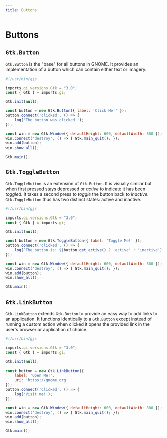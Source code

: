 ```yaml
---
title: Buttons
---
```


# Buttons

## `Gtk.Button`

`Gtk.Button` is the "base" for all buttons in GNOME. It provides an implementation of a button which can contain either text or imagery.

```js
#!/usr/bin/gjs

imports.gi.versions.Gtk = "3.0";
const { Gtk } = imports.gi;

Gtk.init(null);

const button = new Gtk.Button({ label: 'Click Me!' });
button.connect('clicked', () => {
    log('The button was clicked!');
});

const win = new Gtk.Window({ defaultHeight: 600, defaultWidth: 800 });
win.connect('destroy', () => { Gtk.main_quit(); });
win.add(button);
win.show_all();

Gtk.main();
```

## `Gtk.ToggleButton`

`Gtk.ToggleButton` is an extension of `Gtk.Button`. It is visually similar but when first pressed stays depressed or *active* to indicate it has been *toggled*. It takes a second press to *toggle* the button back to *inactive*. `Gtk.ToggleButton` thus has two distinct states: active and inactive.

```js
#!/usr/bin/gjs

imports.gi.versions.Gtk = "3.0";
const { Gtk } = imports.gi;

Gtk.init(null);

const button = new Gtk.ToggleButton({ label: 'Toggle Me!' });
button.connect('clicked', () => {
    log(`The button is: ${button.get_active() ? 'active' : 'inactive'}!`);
});

const win = new Gtk.Window({ defaultHeight: 600, defaultWidth: 800 });
win.connect('destroy', () => { Gtk.main_quit(); });
win.add(button);
win.show_all();

Gtk.main();
```

## `Gtk.LinkButton`

`Gtk.LinkButton` extends `Gtk.Button` to provide an easy way to add links to an application. It functions identically to a `Gtk.Button` except instead of running a custom action when clicked it opens the provided link in the user's browser or application of choice.

```js
#!/usr/bin/gjs

imports.gi.versions.Gtk = "3.0";
const { Gtk } = imports.gi;

Gtk.init(null);

const button = new Gtk.LinkButton({
    label: 'Open Me!',
    uri: 'https://gnome.org'
});
button.connect('clicked', () => {
    log('Visit me!');
});

const win = new Gtk.Window({ defaultHeight: 600, defaultWidth: 800 });
win.connect('destroy', () => { Gtk.main_quit(); });
win.add(button);
win.show_all();

Gtk.main();
```